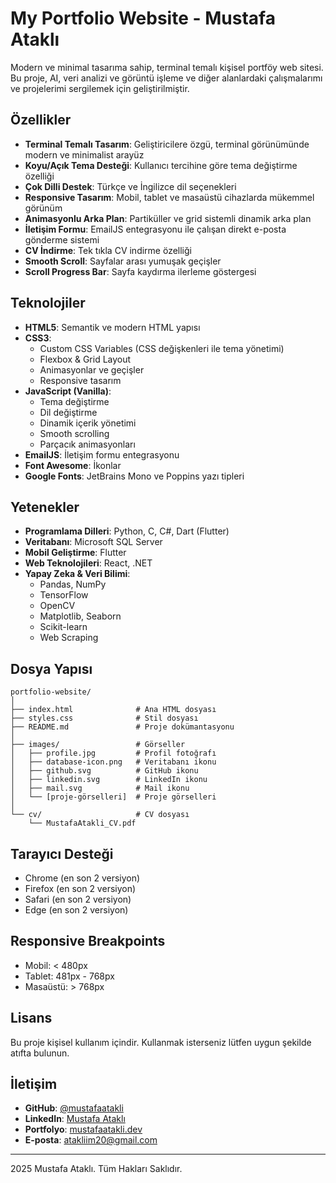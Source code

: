 # My Portfolio Website - Mustafa Ataklı

Modern ve minimal tasarıma sahip, terminal temalı kişisel portföy web sitesi. Bu proje, AI, veri analizi ve görüntü işleme ve diğer alanlardaki çalışmalarımı ve projelerimi sergilemek için geliştirilmiştir.

## Özellikler

- **Terminal Temalı Tasarım**: Geliştiricilere özgü, terminal görünümünde modern ve minimalist arayüz
- **Koyu/Açık Tema Desteği**: Kullanıcı tercihine göre tema değiştirme özelliği
- **Çok Dilli Destek**: Türkçe ve İngilizce dil seçenekleri
- **Responsive Tasarım**: Mobil, tablet ve masaüstü cihazlarda mükemmel görünüm
- **Animasyonlu Arka Plan**: Partiküller ve grid sistemli dinamik arka plan
- **İletişim Formu**: EmailJS entegrasyonu ile çalışan direkt e-posta gönderme sistemi
- **CV İndirme**: Tek tıkla CV indirme özelliği
- **Smooth Scroll**: Sayfalar arası yumuşak geçişler
- **Scroll Progress Bar**: Sayfa kaydırma ilerleme göstergesi

## Teknolojiler

- **HTML5**: Semantik ve modern HTML yapısı
- **CSS3**:
  - Custom CSS Variables (CSS değişkenleri ile tema yönetimi)
  - Flexbox & Grid Layout
  - Animasyonlar ve geçişler
  - Responsive tasarım
- **JavaScript (Vanilla)**:
  - Tema değiştirme
  - Dil değiştirme
  - Dinamik içerik yönetimi
  - Smooth scrolling
  - Parçacık animasyonları
- **EmailJS**: İletişim formu entegrasyonu
- **Font Awesome**: İkonlar
- **Google Fonts**: JetBrains Mono ve Poppins yazı tipleri

## Yetenekler

- **Programlama Dilleri**: Python, C, C#, Dart (Flutter)
- **Veritabanı**: Microsoft SQL Server
- **Mobil Geliştirme**: Flutter
- **Web Teknolojileri**: React, .NET
- **Yapay Zeka & Veri Bilimi**:
  - Pandas, NumPy
  - TensorFlow
  - OpenCV
  - Matplotlib, Seaborn
  - Scikit-learn
  - Web Scraping

## Dosya Yapısı

```
portfolio-website/
│
├── index.html              # Ana HTML dosyası
├── styles.css              # Stil dosyası
├── README.md               # Proje dokümantasyonu
│
├── images/                 # Görseller
│   ├── profile.jpg         # Profil fotoğrafı
│   ├── database-icon.png   # Veritabanı ikonu
│   ├── github.svg          # GitHub ikonu
│   ├── linkedin.svg        # LinkedIn ikonu
│   ├── mail.svg            # Mail ikonu
│   └── [proje-görselleri]  # Proje görselleri
│
└── cv/                     # CV dosyası
    └── MustafaAtakli_CV.pdf
```

## Tarayıcı Desteği

- Chrome (en son 2 versiyon)
- Firefox (en son 2 versiyon)
- Safari (en son 2 versiyon)
- Edge (en son 2 versiyon)

## Responsive Breakpoints

- Mobil: < 480px
- Tablet: 481px - 768px
- Masaüstü: > 768px

## Lisans

Bu proje kişisel kullanım içindir. Kullanmak isterseniz lütfen uygun şekilde atıfta bulunun.

## İletişim

- **GitHub**: [@mustafaatakli](https://github.com/mustafaatakli)
- **LinkedIn**: [Mustafa Ataklı](https://www.linkedin.com/in/mustafa-atakli-26592225b/)
- **Portfolyo**: [mustafaatakli.dev](https://www.mustafaatakli.dev)
- **E-posta**: atakliim20@gmail.com

---

2025 Mustafa Ataklı. Tüm Hakları Saklıdır.
